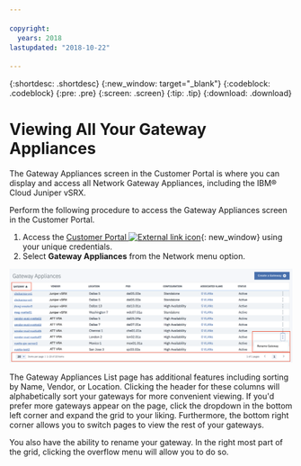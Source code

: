 ```yaml
---

copyright:
  years: 2018
lastupdated: "2018-10-22"

---
```


{:shortdesc: .shortdesc}
{:new_window: target="_blank"}
{:codeblock: .codeblock}
{:pre: .pre}
{:screen: .screen}
{:tip: .tip}
{:download: .download}

# Viewing All Your Gateway Appliances

The Gateway Appliances screen in the Customer Portal is where you can display and access all Network Gateway Appliances, including the IBM® Cloud Juniper vSRX.  

Perform the following procedure to access the Gateway Appliances screen in the Customer Portal.

1. Access the [Customer Portal ![External link icon](../../icons/launch-glyph.svg "External link icon")](https://control.softlayer.com/){: new_window} using your unique credentials.
2. Select **Gateway Appliances** from the Network menu option.

<img src="images/gateway-apps.png" alt="drawing" style="width: 700px;"/>
  
The Gateway Appliances List page has additional features including sorting by Name, Vendor, or Location. Clicking the header for these columns will alphabetically sort your gateways for more convenient viewing. If you'd prefer more gateways appear on the page, click the dropdown in the bottom left corner and expand the grid to your liking. Furthermore, the bottom right corner allows you to switch pages to view the rest of your gateways.  

You also have the ability to rename your gateway. In the right most part of the grid, clicking the overflow menu will allow you to do so.
